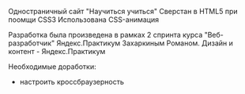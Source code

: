 Одностраничный сайт "Научиться учиться"
Сверстан в HTML5 при поомщи CSS3
Использована CSS-анимация

Разработка была произведена в рамках 2 спринта курса "Веб-разработчик" Яндекс.Практикум Захаркиным Романом.
Дизайн и контент - Яндекс.Практикум

Необходимые доработки:
- настроить кроссбраузерность

